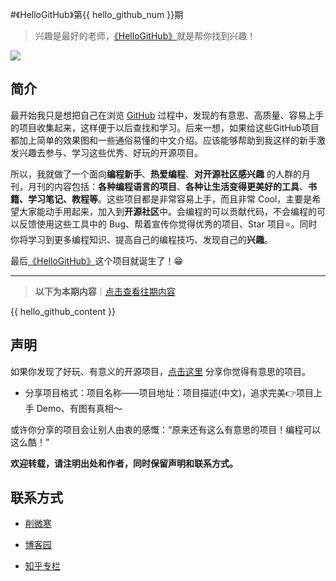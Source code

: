 #《HelloGitHub》第{{ hello_github_num }}期
>兴趣是最好的老师，[《HelloGitHub》](https://github.com/521xueweihan/HelloGitHub)就是帮你找到兴趣！

![](https://github.com/521xueweihan/HelloGitHub/blob/master/01/img/hello-github.jpg)

## 简介
最开始我只是想把自己在浏览 [GitHub](https://github.com/) 过程中，发现的有意思、高质量、容易上手的项目收集起来，这样便于以后查找和学习。后来一想，如果给这些GitHub项目都加上简单的效果图和一些通俗易懂的中文介绍。应该能够帮助到我这样的新手激发兴趣去参与、学习这些优秀、好玩的开源项目。

所以，我就做了一个面向**编程新手**、**热爱编程**、**对开源社区感兴趣** 的人群的月刊，月刊的内容包括：**各种编程语言的项目**、**各种让生活变得更美好的工具**、**书籍、学习笔记、教程等**。这些项目都是非常容易上手，而且非常 Cool，主要是希望大家能动手用起来，加入到**开源社区**中。会编程的可以贡献代码，不会编程的可以反馈使用这些工具中的 Bug、帮着宣传你觉得优秀的项目、Star 项目⭐️。同时你将学习到更多编程知识、提高自己的编程技巧、发现自己的**兴趣**。

最后[《HelloGitHub》](https://github.com/521xueweihan/HelloGitHub)这个项目就诞生了！😁

---
>**以下为本期内容**｜[点击查看往期内容](https://github.com/521xueweihan/HelloGitHub)

{{ hello_github_content }}

## 声明
如果你发现了好玩、有意义的开源项目，[点击这里](https://github.com/521xueweihan/HelloGitHub/issues/new) 分享你觉得有意思的项目。

- 分享项目格式：项目名称——项目地址：项目描述(中文)，追求完美👉项目上手 Demo、有图有真相～

或许你分享的项目会让别人由衷的感慨：“原来还有这么有意思的项目！编程可以这么酷！”

**欢迎转载，请注明出处和作者，同时保留声明和联系方式。**

## 联系方式
- [削微寒](https://github.com/521xueweihan)

- [博客园](http://www.cnblogs.com/xueweihan/)

- [知乎专栏](https://zhuanlan.zhihu.com/hellogithub)

